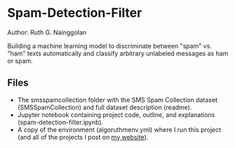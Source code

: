 # Spam-Detection-Filter

Author: Ruth G. Nainggolan

Building a machine learning model to discriminate between "spam" vs. "ham" texts automatically and classify arbitrary unlabeled messages as ham or spam.


Files
-----

* The smsspamcollection folder with the SMS Spam Collection dataset (SMSSpamCollection) and full dataset description (readme).
* Jupyter notebook containing project code, outline, and explanations (spam-detection-filter.ipynb).
* A copy of the environment (algoruthmenv.yml) where I run this project (and all of the projects I post on [my website](https://algoruthm.dev/)).
